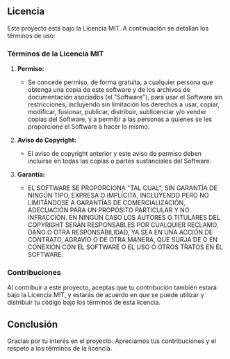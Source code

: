 ## Licencia

Este proyecto está bajo la Licencia MIT. A continuación se detallan los términos de uso:

### Términos de la Licencia MIT

1. **Permiso:**
   - Se concede permiso, de forma gratuita, a cualquier persona que obtenga una copia de este software y de los archivos de documentación asociados (el "Software"), para usar el Software sin restricciones, incluyendo sin limitación los derechos a usar, copiar, modificar, fusionar, publicar, distribuir, sublicenciar y/o vender copias del Software, y a permitir a las personas a quienes se les proporcione el Software a hacer lo mismo.

2. **Aviso de Copyright:**
   - El aviso de copyright anterior y este aviso de permiso deben incluirse en todas las copias o partes sustanciales del Software.

3. **Garantía:**
   - EL SOFTWARE SE PROPORCIONA "TAL CUAL", SIN GARANTÍA DE NINGÚN TIPO, EXPRESA O IMPLÍCITA, INCLUYENDO PERO NO LIMITÁNDOSE A GARANTÍAS DE COMERCIALIZACIÓN, ADECUACIÓN PARA UN PROPÓSITO PARTICULAR Y NO INFRACCIÓN. EN NINGÚN CASO LOS AUTORES O TITULARES DEL COPYRIGHT SERÁN RESPONSABLES POR CUALQUIER RECLAMO, DAÑO O OTRA RESPONSABILIDAD, YA SEA EN UNA ACCIÓN DE CONTRATO, AGRAVIO O DE OTRA MANERA, QUE SURJA DE O EN CONEXIÓN CON EL SOFTWARE O EL USO O OTROS TRATOS EN EL SOFTWARE.

### Contribuciones

Al contribuir a este proyecto, aceptas que tu contribución también estará bajo la Licencia MIT, y estarás de acuerdo en que se puede utilizar y distribuir tu código bajo los términos de esta licencia.

## Conclusión

Gracias por tu interés en el proyecto. Apreciamos tus contribuciones y el respeto a los términos de la licencia.